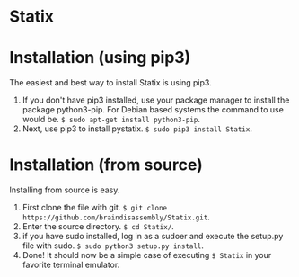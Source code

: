 Statix
======

Installation (using pip3)
=========================

The easiest and best way to install Statix is using pip3.

1. If you don't have pip3 installed, use your package manager to install the package python3-pip. For Debian based systems
   the command to use would be. `$ sudo apt-get install python3-pip`.
2. Next, use pip3 to install pystatix. `$ sudo pip3 install Statix`.

Installation (from source)
==========================

Installing from source is easy.

1. First clone the file with git. `$ git clone https://github.com/braindisassembly/Statix.git`.
2. Enter the source directory. `$ cd Statix/`.
3. if you have sudo installed, log in as a sudoer and execute the setup.py file with sudo. `$ sudo python3 setup.py install`.
4. Done! It should now be a simple case of executing `$ Statix` in your favorite terminal emulator.
